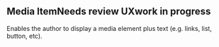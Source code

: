  <h2>Media Item<span class="status review">Needs review UX</span><span class="status in-progress">work in progress</span></h2>

Enables the author to display a media element plus text (e.g. links, list, button, etc).
